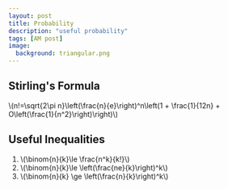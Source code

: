 ```yaml
---
layout: post
title: Probability
description: "useful probability"
tags: [AM post]
image:
  background: triangular.png
---
```


## Stirling's Formula

\\(n!=\sqrt{2\pi n}\left(\frac{n}{e}\right)^n\left(1 + \frac{1}{12n} + O\left(\frac{1}{n^2}\right)\right)\\)

## Useful Inequalities

1. \\(\binom{n}{k}\le \frac{n^k}{k!}\\)
2. \\(\binom{n}{k}\le \left(\frac{ne}{k}\right)^k\\)
3. \\(\binom{n}{k} \ge \left(\frac{n}{k}\right)^k\\)
  



